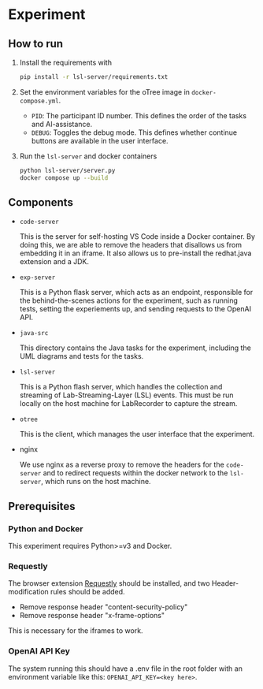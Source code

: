 # Experiment

## How to run

1. Install the requirements with

   ```sh
   pip install -r lsl-server/requirements.txt
   ```

2. Set the environment variables for the oTree image in `docker-compose.yml`.

   - `PID`: The participant ID number. This defines the order of the tasks and AI-assistance.
   - `DEBUG`: Toggles the debug mode. This defines whether continue buttons are available in the user interface.

3. Run the `lsl-server` and docker containers

   ```sh
   python lsl-server/server.py
   docker compose up --build
   ```

## Components

- `code-server`

  This is the server for self-hosting VS Code inside a Docker container. By doing this, we are able to remove the headers that disallows us from embedding it in an iframe. It also allows us to pre-install the redhat.java extension and a JDK.

- `exp-server`

  This is a Python flask server, which acts as an endpoint, responsible for the behind-the-scenes actions for the experiment, such as running tests, setting the experiements up, and sending requests to the OpenAI API.

- `java-src`

  This directory contains the Java tasks for the experiment, including the UML diagrams and tests for the tasks.

- `lsl-server`

  This is a Python flash server, which handles the collection and streaming of Lab-Streaming-Layer (LSL) events. This must be run locally on the host machine for LabRecorder to capture the stream.

- `otree`

  This is the client, which manages the user interface that the experiment.

- nginx

  We use nginx as a reverse proxy to remove the headers for the `code-server` and to redirect requests within the docker network to the `lsl-server`, which runs on the host machine.

## Prerequisites

### Python and Docker

This experiment requires Python>=v3 and Docker.

### Requestly

The browser extension [Requestly](https://chromewebstore.google.com/detail/requestly-free-api-testin/mdnleldcmiljblolnjhpnblkcekpdkpa?hl=en) should be installed, and two Header-modification rules should be added.

- Remove response header "content-security-policy"
- Remove response header "x-frame-options"

This is necessary for the iframes to work.

### OpenAI API Key

The system running this should have a .env file in the root folder with an environment variable like this: `OPENAI_API_KEY=<key here>`.
